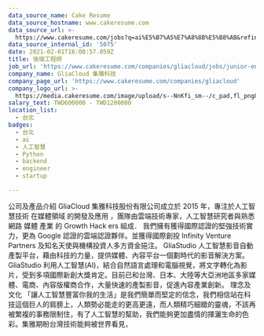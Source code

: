 ```yaml
---
data_source_name: Cake Resume
data_source_hostname: www.cakeresume.com
data_source_url: >-
  https://www.cakeresume.com/jobs?q=ai%E5%B7%A5%E7%A8%8B%E5%B8%AB&refinementList%5Blang_[…]y_type%5D=per_year&range%5Bsalary_range%5D%5Bmin%5D=1000000
data_source_internal_id: '5075'
date: 2021-02-01T16:08:57.059Z
title: 後端工程師
job_url: 'https://www.cakeresume.com/companies/gliacloud/jobs/junior-engineer'
company_name: GliaCloud 集雅科技
company_page_url: 'https://www.cakeresume.com/companies/gliacloud'
company_logo_url: >-
  https://media.cakeresume.com/image/upload/s--NnKfi_sm--/c_pad,fl_png8,h_200,w_200/v1565941306/toliwpxmw5sg8nrwuujs.png
salary_text: TWD600000 - TWD1200000
location_list:
  - 台北
badges:
  - 台北
  - ai
  - 人工智慧
  - Python
  - backend
  - engineer
  - startup

---
```


公司及產品介紹 GliaCloud 集雅科技股份有限公司成立於 2015 年，專注於人工智慧技術 在媒體領域 的開發及應用 ，團隊由雲端技術專家，人工智慧研究者與熟悉 網路 媒體 產業 的 Growth Hack ers 組成． 我們擁有獲得國際認證的堅強技術實力，更為 Google 認證的雲端認證夥伴。並獲得國際創投 Infinity Venture Partners 及知名天使與機構投資人多方資金挹注。 GliaStudio 人工智慧影音自動產製平台，藉由科技的力量，提供媒體、內容平台一個劃時代的影音解決方案。GliaStudio 利用人工智慧(AI)，結合自然語言處理和電腦視覺，將文字轉化為影片，受到多項國際新創大獎肯定。目前已和台灣、日本、大陸等大亞洲地區多家媒體、電商、內容版權商合作，大量快速的產製影音，促進內容產業創新。 理念及文化 「讓人工智慧豐富你我的生活」是我們簡單而堅定的信念，我們相信站在科技這個巨人的肩膀上，人類勢必能走的更高更遠，而人類精巧細緻的靈魂，不該再被繁複的事務限制住，有了人工智慧的幫助，我們能夠更加盡情的揮灑生命的色彩。集雅期盼台灣技術能夠被世界看見，
